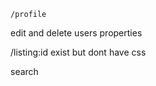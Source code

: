     /profile

edit and delete users properties
    

/listing:id exist but dont have css


search



